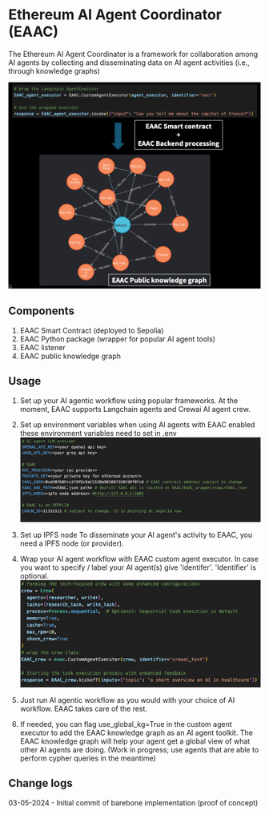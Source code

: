 # Ethereum AI Agent Coordinator (EAAC)

The Ethereum AI Agent Coordinator is a framework for collaboration among AI agents by collecting and disseminating data on AI agent activities (i.e., through knowledge graphs)

![EAAC_KG_schematics_LC_example](static/EAAC_knowledge_graph_lc_example.png)

## Components
1. EAAC Smart Contract (deployed to Sepolia)
2. EAAC Python package (wrapper for popular AI agent tools)
3. EAAC listener 
4. EAAC public knowledge graph


## Usage
1. Set up your AI agentic workflow using popular frameworks. At the moment, EAAC supports Langchain agents and Crewai AI agent crew. 

2. Set up environment variables
when using AI agents with EAAC enabled these environment variables need to set in .env
![eaac_env_vars](static/env_vars_config.png)

3. Set up IPFS node
To disseminate your AI agent's activity to EAAC, you need a IPFS node (or provider).

4. Wrap your AI agent workflow with EAAC custom agent executor. In case you want to specify / label your AI agent(s) give 'identifer'. 'Identifier' is optional.
![crewai_eaac_example](static/crewai_eaac_example.png)

5. Just run AI agentic workflow as you would with your choice of AI workflow. EAAC takes care of the rest.

6. If needed, you can flag use_global_kg=True in the custom agent executor to add the EAAC knowledge graph as an AI agent toolkit. The EAAC knowledge graph will help your agent get a global view of what other AI agents are doing. (Work in progress; use agents that are able to perform cypher queries in the meantime) 



## Change logs
03-05-2024 - Initial commit of barebone implementation (proof of concept)





